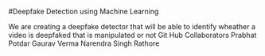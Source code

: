 #Deepfake Detection using Machine Learning

We are creating a deepfake detector that will be able to identify wheather a video is deepfaked that is manipulated or not
Git Hub Collaborators 
Prabhat Potdar 
Gaurav Verma
Narendra Singh Rathore